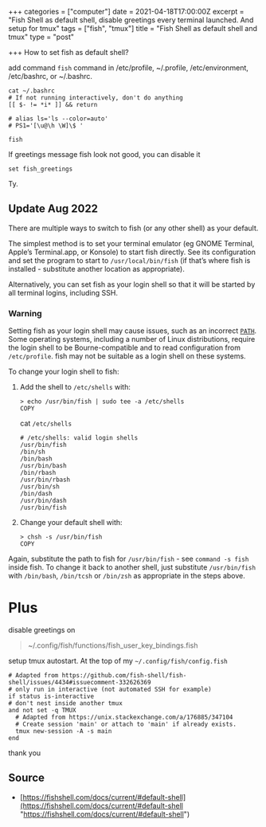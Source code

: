 +++
categories = ["computer"]
date = 2021-04-18T17:00:00Z
excerpt = "Fish Shell as default shell, disable greetings every terminal launched. And setup for tmux"
tags = ["fish", "tmux"]
title = "Fish Shell as default shell and tmux"
type = "post"

+++
How to set fish as default shell?

add command `fish` command in /etc/profile, \~/.profile, /etc/environment, /etc/bashrc, or \~/.bashrc.

    cat ~/.bashrc
    # If not running interactively, don't do anything
    [[ $- != *i* ]] && return
    
    # alias ls='ls --color=auto'
    # PS1='[\u@\h \W]\$ '
    
    fish

If greetings message fish look not good, you can disable it

    set fish_greetings

Ty.

## Update Aug 2022

There are multiple ways to switch to fish (or any other shell) as your default.

The simplest method is to set your terminal emulator (eg GNOME Terminal, Apple’s Terminal.app, or Konsole) to start fish directly. See its configuration and set the program to start to `/usr/local/bin/fish` (if that’s where fish is installed - substitute another location as appropriate).

Alternatively, you can set fish as your login shell so that it will be started by all terminal logins, including SSH.

### Warning

Setting fish as your login shell may cause issues, such as an incorrect [`PATH`](https://fishshell.com/docs/current/language.html#envvar-PATH). Some operating systems, including a number of Linux distributions, require the login shell to be Bourne-compatible and to read configuration from `/etc/profile`. fish may not be suitable as a login shell on these systems.

To change your login shell to fish:

1. Add the shell to `/etc/shells` with:

       > echo /usr/bin/fish | sudo tee -a /etc/shells
       COPY

   cat `/etc/shells`

       # /etc/shells: valid login shells
       /usr/bin/fish
       /bin/sh
       /bin/bash
       /usr/bin/bash
       /bin/rbash
       /usr/bin/rbash
       /usr/bin/sh
       /bin/dash
       /usr/bin/dash
       /usr/bin/fish
2. Change your default shell with:

       > chsh -s /usr/bin/fish
       COPY

Again, substitute the path to fish for `/usr/bin/fish` - see `command -s fish` inside fish. To change it back to another shell, just substitute `/usr/bin/fish` with `/bin/bash`, `/bin/tcsh` or `/bin/zsh` as appropriate in the steps above.

# Plus

disable greetings on

> \~/.config/fish/functions/fish_user_key_bindings.fish

setup tmux autostart. At the top of my `~/.config/fish/config.fish`

    # Adapted from https://github.com/fish-shell/fish-shell/issues/4434#issuecomment-332626369
    # only run in interactive (not automated SSH for example)
    if status is-interactive
    # don't nest inside another tmux
    and not set -q TMUX
      # Adapted from https://unix.stackexchange.com/a/176885/347104
      # Create session 'main' or attach to 'main' if already exists.
      tmux new-session -A -s main
    end

thank you

## Source

* [https://fishshell.com/docs/current/#default-shell](https://fishshell.com/docs/current/#default-shell "https://fishshell.com/docs/current/#default-shell")